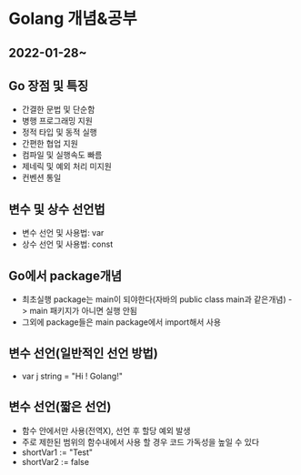 # Golang 개념&공부    
## 2022-01-28~
## Go 장점 및 특징   
* 간결한 문법 및 단순함   
* 병행 프로그래밍 지원
* 정적 타입 및 동적 실행
* 간편한 협업 지원
* 컴파일 및 실행속도 빠름
* 제네릭 및 예외 처리 미지원
* 컨벤션 통일

## 변수 및 상수 선언법   
* 변수 선언 및 사용법: var
* 상수 선언 및 사용법: const

## Go에서 package개념
* 최초실행 package는 main이 되야한다(자바의 public class main과 같은개념) -> main 패키지가 아니면 실행 안됨
* 그외에 package들은 main package에서 import해서 사용

## 변수 선언(일반적인 선언 방법)
* var j string = "Hi ! Golang!"

## 변수 선언(짧은 선언)
* 함수 안에서만 사용(전역X), 선언 후 할당 예외 발생
* 주로 제한된 범위의 함수내에서 사용 할 경우 코드 가독성을 높일 수 있다
* shortVar1 := "Test"
* shortVar2 := false

